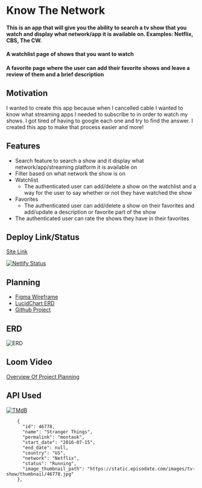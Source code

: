 # Know The Network
#### This is an app that will give you the ability to search a tv show that you watch and display what network/app it is available on. Examples: Netflix, CBS, The CW. 
#### A watchlist page of shows that you want to watch
#### A favorite page where the user can add their favorite shows and leave a review of them and a brief description

## Motivation
I wanted to create this app because when I cancelled cable I wanted to know what streaming apps I needed to subscribe to in order to watch my shows. I got tired of having to google each one and try to find the answer. I created this app to make that process easier and more!

## Features
- Search feature to search a show and it display what network/app/streaming platform it is available on 
- Filter based on what network the show is on
- Watchlist 
  - The authenticated user can add/delete a show on the watchlist and a way for the user to say whether or not they have watched the show 
- Favorites 
  - The authenticated user can add/delete a show on their favorites and add/update a description or favorite part of the show
- The authenticated user can rate the shows they have in their favorites

## Deploy Link/Status
[Site Link](knowthenetwork.netlify.app)

[![Netlify Status](https://api.netlify.com/api/v1/badges/f1f95088-0e74-4f5c-a691-17ed0c703cea/deploy-status)](https://app.netlify.com/sites/knowthenetwork/deploys)

## Planning
- [Figma Wireframe](https://www.figma.com/file/6lvjsIpekpPl5gwTUztuWb/Know-The-Network?node-id=0%3A1)
- [LucidChart ERD](https://lucid.app/lucidchart/invitations/accept/7c9cc794-9f81-44d5-90e3-1d2b49e1cf0b)
- [Github Project](https://github.com/josephtmartin/know-the-network/projects/2)

## ERD
![ERD](https://i.postimg.cc/sDrDjRgB/new-captsone-erd.png)

## Loom Video
[Overview Of Project Planning](https://www.loom.com/share/865f41b3000b475eb504b6b9bf3ea2c0)

## API Used
[![TMdB](https://www.themoviedb.org/assets/2/v4/logos/v2/blue_long_1-8ba2ac31f354005783fab473602c34c3f4fd207150182061e425d366e4f34596.svg)](https://developers.themoviedb.org/3/getting-started/introduction)
```
    {
      "id": 46778,
      "name": "Stranger Things",
      "permalink": "montauk",
      "start_date": "2016-07-15",
      "end_date": null,
      "country": "US",
      "network": "Netflix",
      "status": "Running",
      "image_thumbnail_path": "https://static.episodate.com/images/tv-show/thumbnail/46778.jpg"
    },
```
